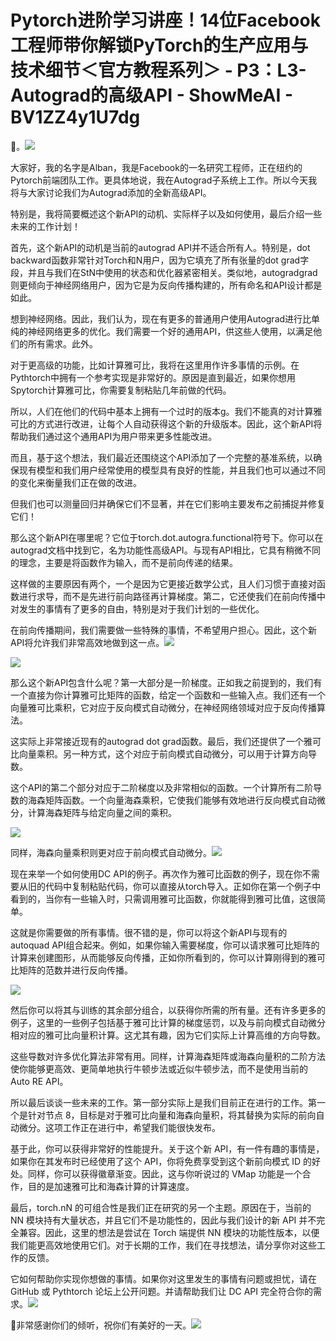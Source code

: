 # Pytorch进阶学习讲座！14位Facebook工程师带你解锁PyTorch的生产应用与技术细节＜官方教程系列＞ - P3：L3- Autograd的高级API - ShowMeAI - BV1ZZ4y1U7dg

🎼。![](img/ae640e7b46aaf17bba8e02172f49117e_1.png)

大家好，我的名字是Alban，我是Facebook的一名研究工程师，正在纽约的Pytorch前端团队工作。更具体地说，我在Autograd子系统上工作。所以今天我将与大家讨论我们为Autograd添加的全新高级API。

特别是，我将简要概述这个新API的动机、实际样子以及如何使用，最后介绍一些未来的工作计划！[](img/ae640e7b46aaf17bba8e02172f49117e_3.png)

首先，这个新API的动机是当前的autograd API并不适合所有人。特别是，dot backward函数非常针对Torch和N用户，因为它填充了所有张量的dot grad字段，并且与我们在StN中使用的状态和优化器紧密相关。类似地，autogradgrad则更倾向于神经网络用户，因为它是为反向传播构建的，所有命名和API设计都是如此。

想到神经网络。因此，我们认为，现在有更多的普通用户使用Autograd进行比单纯的神经网络更多的优化。我们需要一个好的通用API，供这些人使用，以满足他们的所有需求。此外。

对于更高级的功能，比如计算雅可比，我将在这里用作许多事情的示例。在Pythtorch中拥有一个参考实现是非常好的。原因是直到最近，如果你想用Spytorch计算雅可比，你需要复制粘贴几年前做的代码。

所以，人们在他们的代码中基本上拥有一个过时的版本g。我们不能真的对计算雅可比的方式进行改进，让每个人自动获得这个新的升级版本。因此，这个新API将帮助我们通过这个通用API为用户带来更多性能改进。

而且，基于这个想法，我们最近还围绕这个API添加了一个完整的基准系统，以确保现有模型和我们用户经常使用的模型具有良好的性能，并且我们也可以通过不同的变化来衡量我们正在做的改进。

但我们也可以测量回归并确保它们不显著，并在它们影响主要发布之前捕捉并修复它们！[](img/ae640e7b46aaf17bba8e02172f49117e_5.png)

那么这个新API在哪里呢？它位于torch.dot.autogra.functional符号下。你可以在autograd文档中找到它，名为功能性高级API。与现有API相比，它具有稍微不同的理念，主要是将函数作为输入，而不是前向传递的结果。

这样做的主要原因有两个，一个是因为它更接近数学公式，且人们习惯于直接对函数进行求导，而不是先进行前向路径再计算梯度。第二，它还使我们在前向传播中对发生的事情有了更多的自由，特别是对于我们计划的一些优化。

在前向传播期间，我们需要做一些特殊的事情，不希望用户担心。因此，这个新API将允许我们非常高效地做到这一点。![](img/ae640e7b46aaf17bba8e02172f49117e_7.png)

![](img/ae640e7b46aaf17bba8e02172f49117e_8.png)

那么这个新API包含什么呢？第一大部分是一阶梯度。正如我之前提到的，我们有一个直接为你计算雅可比矩阵的函数，给定一个函数和一些输入点。我们还有一个向量雅可比乘积，它对应于反向模式自动微分，在神经网络领域对应于反向传播算法。

这实际上非常接近现有的autograd dot grad函数。最后，我们还提供了一个雅可比向量乘积。另一种方式，这个对应于前向模式自动微分，可以用于计算方向导数。

这个API的第二个部分对应于二阶梯度以及非常相似的函数。一个计算所有二阶导数的海森矩阵函数。一个向量海森乘积，它使我们能够有效地进行反向模式自动微分，计算海森矩阵与给定向量之间的乘积。

![](img/ae640e7b46aaf17bba8e02172f49117e_10.png)

同样，海森向量乘积则更对应于前向模式自动微分。![](img/ae640e7b46aaf17bba8e02172f49117e_12.png)

现在来举一个如何使用DC API的例子。再次作为雅可比函数的例子，现在你不需要从旧的代码中复制粘贴代码，你可以直接从torch导入。正如你在第一个例子中看到的，当你有一些输入时，只需调用雅可比函数，你就能得到雅可比值，这很简单。

这就是你需要做的所有事情。很不错的是，你可以将这个新API与现有的autoquad API组合起来。例如，如果你输入需要梯度，你可以请求雅可比矩阵的计算来创建图形，从而能够反向传播，正如你所看到的，你可以计算刚得到的雅可比矩阵的范数并进行反向传播。

![](img/ae640e7b46aaf17bba8e02172f49117e_14.png)

然后你可以将其与训练的其余部分组合，以获得你所需的所有量。还有许多更多的例子，这里的一些例子包括基于雅可比计算的梯度惩罚，以及与前向模式自动微分相对应的雅可比向量积计算。这尤其有趣，因为它们实际上计算高维的方向导数。

这些导数对许多优化算法非常有用。同样，计算海森矩阵或海森向量积的二阶方法使你能够更高效、更简单地执行牛顿步法或近似牛顿步法，而不是使用当前的 Auto RE API。

所以最后谈谈一些未来的工作。第一部分实际上是我们目前正在进行的工作。第一个是针对节点 8，目标是对于雅可比向量和海森向量积，将其替换为实际的前向自动微分。这项工作正在进行中，希望我们能很快发布。

基于此，你可以获得非常好的性能提升。关于这个新 API，有一件有趣的事情是，如果你在其发布时已经使用了这个 API，你将免费享受到这个新前向模式 ID 的好处。同样，你可以获得徽章渐变。因此，这与你听说过的 VMap 功能是一个合作，目的是加速雅可比和海森计算的计算速度。

最后，torch.nN 的可组合性是我们正在研究的另一个主题。原因在于，当前的 NN 模块持有大量状态，并且它们不是功能性的，因此与我们设计的新 API 并不完全兼容。因此，这里的想法是尝试在 Torch 端提供 NN 模块的功能性版本，以便我们能更高效地使用它们。对于长期的工作，我们在寻找想法，请分享你对这些工作的反馈。

它如何帮助你实现你想做的事情。如果你对这里发生的事情有问题或担忧，请在 GitHub 或 Pythtorch 论坛上公开问题。并请帮助我们让 DC API 完全符合你的需求。![](img/ae640e7b46aaf17bba8e02172f49117e_16.png)

🎼非常感谢你们的倾听，祝你们有美好的一天。![](img/ae640e7b46aaf17bba8e02172f49117e_18.png)
